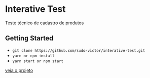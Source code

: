 # Interative Test

Teste técnico de cadastro de produtos

## Getting Started
- ```git clone https://github.com/sudo-victor/interative-test.git```
- ```yarn or npm install```
- ```yarn start or npm start```

[veja o projeto](https://priceless-tereshkova-6e650c.netlify.app/)
